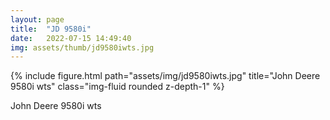```yaml
---
layout: page
title:  "JD 9580i"
date:   2022-07-15 14:49:40
img: assets/thumb/jd9580iwts.jpg
---
```


<div class="row">
    <div class="col-sm mt-3 mt-md-0">
        {% include figure.html path="assets/img/jd9580iwts.jpg" title="John Deere 9580i wts" class="img-fluid rounded z-depth-1" %}
    </div>
</div>

John Deere 9580i wts